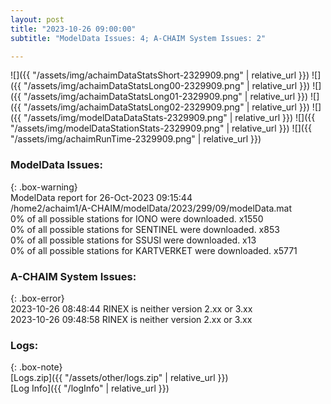```yaml
---
layout: post
title: "2023-10-26 09:00:00"
subtitle: "ModelData Issues: 4; A-CHAIM System Issues: 2"

---
```


![]({{ "/assets/img/achaimDataStatsShort-2329909.png" | relative_url }})
![]({{ "/assets/img/achaimDataStatsLong00-2329909.png" | relative_url }})
![]({{ "/assets/img/achaimDataStatsLong01-2329909.png" | relative_url }})
![]({{ "/assets/img/achaimDataStatsLong02-2329909.png" | relative_url }})
![]({{ "/assets/img/modelDataDataStats-2329909.png" | relative_url }})
![]({{ "/assets/img/modelDataStationStats-2329909.png" | relative_url }})
![]({{ "/assets/img/achaimRunTime-2329909.png" | relative_url }})


### ModelData Issues:  
  
{: .box-warning}  
 ModelData report for 26-Oct-2023 09:15:44   
 /home2/achaim1/A-CHAIM/modelData/2023/299/09/modelData.mat   
 0% of all possible stations for IONO were downloaded. x1550   
 0% of all possible stations for SENTINEL were downloaded. x853   
 0% of all possible stations for SSUSI were downloaded. x13   
 0% of all possible stations for KARTVERKET were downloaded. x5771   
  
### A-CHAIM System Issues:  
  
{: .box-error}  
2023-10-26 08:48:44 RINEX is neither version 2.xx or 3.xx  
2023-10-26 09:48:58 RINEX is neither version 2.xx or 3.xx  

### Logs:  
  
{: .box-note}  
[Logs.zip]({{ "/assets/other/logs.zip" | relative_url }})  
[Log Info]({{ "/logInfo" | relative_url }})  
